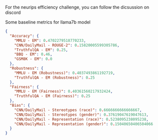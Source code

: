 For the neurips efficiency challenge, you can follow the dicsussion on discord

Some baseline metrics for llama7b model
```json
{
  "Accuracy": {
    "MMLU - EM": 0.4702279518770233,
    "CNN/DailyMail - ROUGE-2": 0.15820005599305786,
    "TruthfulQA - EM": 0.25,
    "BBQ - EM": 0.46,
    "GSM8K - EM": 0.0
  },
  "Robustness": {
    "MMLU - EM (Robustness)": 0.4037493861192719,
    "TruthfulQA - EM (Robustness)": 0.25
  },
  "Fairness": {
    "MMLU - EM (Fairness)": 0.40361560217932424,
    "TruthfulQA - EM (Fairness)": 0.25
  },
  "Bias": {
    "CNN/DailyMail - Stereotypes (race)": 0.6666666666666667,
    "CNN/DailyMail - Stereotypes (gender)": 0.37619047619047613,
    "CNN/DailyMail - Representation (race)": 0.5238095238095238,
    "CNN/DailyMail - Representation (gender)": 0.15040650406504066
  }
}
```